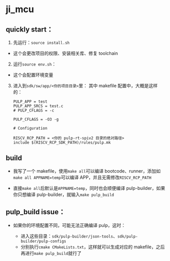 # ji_mcu

## quickly start：

1. 先运行：`source install.sh`

- 这个会更改项目的权限、安装相关库、修复 toolchain

2. 运行`source env.sh`：

- 这个会配置环境变量

3. 进入到`sdk/sw/app/<你的项目目录>`里：
   其中 makefile 配置中，大概是这样的：

   ```
   PULP_APP = test
   PULP_APP_SRCS = test.c
   # PULP_CFLAGS = -c

   PULP_CFLAGS = -O3 -g

   # Configuration

   RISCV_RCP_PATH = <你的 pulp-rt-spiv2 目录的绝对路径>
   include $(RISCV_RCP_SDK_PATH)/rules/pulp.mk
   ```

## build

- 我写了一个 makefile，使用`make all`可以编译 bootcode、runner，添加如`make all APPNAME=temp`可以编译 APP，并且无需修改`RISCV_RCP_PATH`

- 直接`make all`后默认是`APPNAME=temp`，同时也会顺便编译 pulp-builder，如果你只想编译 pulp-builder，就输入`make pulp_build`

## pulp_build issue：

- 如果你的环境配置不同，可能无法正确编译 pulp，这时：

  - 进入这些目录：`sdk/pulp-builder/json-tools`、`sdk/pulp-builder/pulp-configs`
  - 分别执行`cmake CMakeLists.txt`，这样就可以生成对应的 makefile，之后再进行`make pulp_build`就行了
